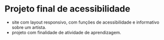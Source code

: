 # Projeto final de acessibilidade
- site com layout responsivo, com funções de acessibilidade e informativo sobre um artista.
- projeto com finalidade de  atividade de aprendizagem.
